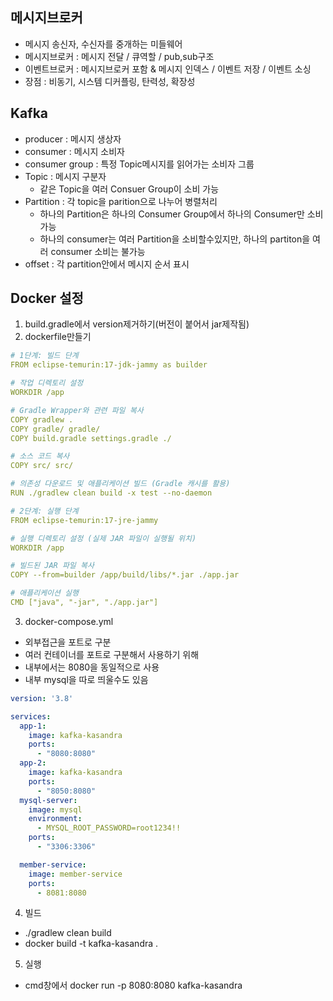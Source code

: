 ## 메시지브로커
- 메시지 송신자, 수신자를 중개하는 미들웨어
- 메시지브로커 : 메시지 전달 / 큐역할 / pub,sub구조
- 이벤트브로커 : 메시지브로커 포함 & 메시지 인덱스 / 이벤트 저장 / 이벤트 소싱
- 장점 : 비동기, 시스템 디커플링, 탄력성, 확장성

## Kafka
- producer : 메시지 생상자
- consumer : 메시지 소비자
- consumer group : 특정 Topic메시지를 읽어가는 소비자 그룹
- Topic : 메시지 구분자
  - 같은 Topic을 여러 Consuer Group이 소비 가능
- Partition : 각 topic을 parition으로 나누어 병렬처리
  - 하나의 Partition은 하나의 Consumer Group에서 하나의 Consumer만 소비 가능
  - 하나의 consumer는 여러 Partition을 소비할수있지만, 하나의 partiton을 여러 consumer 소비는 불가능
- offset : 각 partition안에서 메시지 순서 표시

## Docker 설정
1. build.gradle에서 version제거하기(버전이 붙어서 jar제작됨)
2. dockerfile만들기
```yaml
# 1단계: 빌드 단계
FROM eclipse-temurin:17-jdk-jammy as builder

# 작업 디렉토리 설정
WORKDIR /app

# Gradle Wrapper와 관련 파일 복사
COPY gradlew .
COPY gradle/ gradle/
COPY build.gradle settings.gradle ./

# 소스 코드 복사
COPY src/ src/

# 의존성 다운로드 및 애플리케이션 빌드 (Gradle 캐시를 활용)
RUN ./gradlew clean build -x test --no-daemon

# 2단계: 실행 단계
FROM eclipse-temurin:17-jre-jammy

# 실행 디렉토리 설정 (실제 JAR 파일이 실행될 위치)
WORKDIR /app

# 빌드된 JAR 파일 복사
COPY --from=builder /app/build/libs/*.jar ./app.jar

# 애플리케이션 실행
CMD ["java", "-jar", "./app.jar"]
```
3. docker-compose.yml
  - 외부접근을 포트로 구분
  - 여러 컨테이너를 포트로 구분해서 사용하기 위해
  - 내부에서는 8080을 동일적으로 사용
  - 내부 mysql을 따로 띄울수도 있음
```yml
version: '3.8'

services:
  app-1:
    image: kafka-kasandra
    ports:
      - "8080:8080"
  app-2:
    image: kafka-kasandra
    ports:
      - "8050:8080" 
  mysql-server:
    image: mysql
    environment:
      - MYSQL_ROOT_PASSWORD=root1234!!
    ports:
      - "3306:3306"

  member-service:
    image: member-service
    ports:
      - 8081:8080
```
4. 빌드
  - ./gradlew clean build
  - docker build -t kafka-kasandra .

5. 실행
  - cmd창에서 docker run -p 8080:8080 kafka-kasandra

